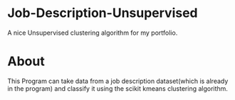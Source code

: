 # Job-Description-Unsupervised
A nice Unsupervised clustering algorithm for my portfolio.

# About
This Program can take data from a job description dataset(which is already in the program) and classify it using the scikit kmeans clustering algorithm.
